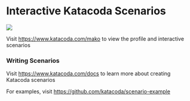 # Interactive Katacoda Scenarios

[![](http://shields.katacoda.com/katacoda/mako/count.svg)](https://www.katacoda.com/mako "Get your profile on Katacoda.com")

Visit https://www.katacoda.com/mako to view the profile and interactive scenarios

### Writing Scenarios
Visit https://www.katacoda.com/docs to learn more about creating Katacoda scenarios

For examples, visit https://github.com/katacoda/scenario-example
